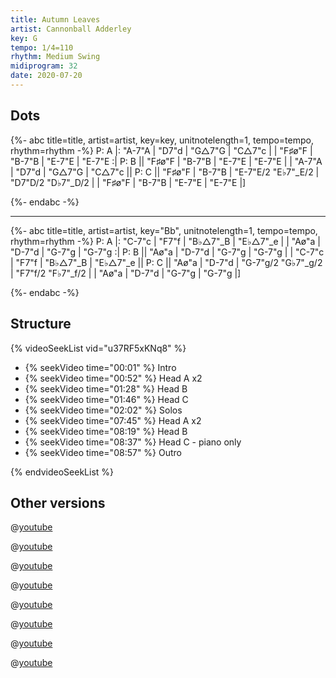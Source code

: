 ```yaml
---
title: Autumn Leaves
artist: Cannonball Adderley
key: G
tempo: 1/4=110
rhythm: Medium Swing
midiprogram: 32
date: 2020-07-20
---
```


## Dots

<!-- prettier-ignore -->
{%- abc title=title, artist=artist, key=key, unitnotelength=1, tempo=tempo, rhythm=rhythm -%}
P: A
|: "A-7"A | "D7"d | "G△7"G | "C△7"c |
| "F♯ø"F | "B-7"B | "E-7"E | "E-7"E :|
P: B
|| "F♯ø"F | "B-7"B | "E-7"E | "E-7"E |
| "A-7"A | "D7"d | "G△7"G | "C△7"c ||
P: C
|| "F♯ø"F | "B-7"B | "E-7"E/2 "E♭7"_E/2 | "D7"D/2 "D♭7"_D/2 |
| "F♯ø"F | "B-7"B | "E-7"E | "E-7"E |]

{%- endabc -%}

---

<!-- prettier-ignore -->
{%- abc title=title, artist=artist, key="Bb", unitnotelength=1, tempo=tempo, rhythm=rhythm -%}
P: A
|: "C-7"c | "F7"f | "B♭△7"_B | "E♭△7"_e |
| "Aø"a | "D-7"d | "G-7"g | "G-7"g :|
P: B
|| "Aø"a | "D-7"d | "G-7"g | "G-7"g |
| "C-7"c | "F7"f | "B♭△7"_B | "E♭△7"_e ||
P: C
|| "Aø"a | "D-7"d | "G-7"g/2 "G♭7"_g/2 | "F7"f/2 "F♭7"_f/2 |
| "Aø"a | "D-7"d | "G-7"g | "G-7"g |]

{%- endabc -%}

## Structure

{% videoSeekList vid="u37RF5xKNq8" %}

- {% seekVideo time="00:01" %} Intro
- {% seekVideo time="00:52" %} Head A x2
- {% seekVideo time="01:28" %} Head B
- {% seekVideo time="01:46" %} Head C
- {% seekVideo time="02:02" %} Solos
- {% seekVideo time="07:45" %} Head A x2
- {% seekVideo time="08:19" %} Head B
- {% seekVideo time="08:37" %} Head C - piano only
- {% seekVideo time="08:57" %} Outro

{% endvideoSeekList %}

## Other versions

@[youtube](xXBNlApwh0c)

@[youtube](Q9vZ3hHyJL8)

@[youtube](xnW9wNN_IVg)

@[youtube](DsKBnkI_6Tk)

@[youtube](Gsz3mrnIBd0)

@[youtube](Gnp58oepHUQ)

@[youtube](rsz6TE6t7-A)

@[youtube](5jiXQmWBXbY)
